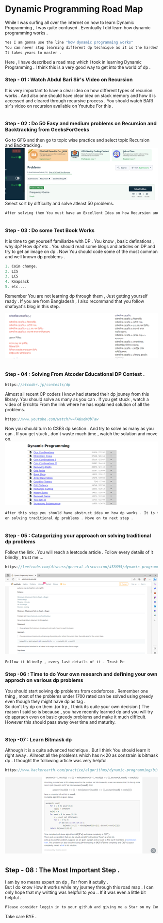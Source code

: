 # Dynamic Programming Road Map
While I was surfing all over the internet on how to learn Dynamic Programming , I was quite confused . Eventually I did learn how dynamic programming works .
```c
Yes I am gonna use the line "how dynamic programming works" 
You can never stop learning different dp technique as it is the hardest topic of all CP techniques
It takes years to master .
```
Here , I have described a road map which I took in learning Dynamic Programming . I think this is a very good way to get into the world of dp . 


<h3> Step - 01 : Watch Abdul Bari Sir's Video on Recursion  </h3>
It is very important to have a clear idea on how different types of recurion works . And also one should have clear idea on stack memory
and how it is accessed and cleared through recursive process . You should watch BARI sir's video on recursion available on Youtube For this .
<h1></h1>
<h1></h1>
<h3> Step - 02 : Do 50 Easy and medium problems on Recursion and Backtracking from GeeksForGeeks </h3>
Go to GFG and then go to topic wise practice and select topic Recursion and Backtracking .

<img src = "GFG Recursion and Backtracking.PNG">
Select sort by  difficulty and solve atleast 50 problems.

```c
After solving them You must have an Excellent Idea on how Recursion and Stack memory works as well as Backtracking.
```
<h1></h1>
<h1></h1>
<h1></h1>
<h3> Step - 03 : Do some Text Book Works </h3>
It is time to get yourself familiarize with DP . You know , basic definations , why dp? How dp? etc . 
You should read some blogs and articles on DP  and try to get an image on dp . 
Now You should code some of the most common and well known dp problems .

```c
1. Coin change.
2. LIS
3. LCS
4. Knapsack
5. etc....
```

Remember You are not learning dp through them , Just getting yourself ready .
If you are from Bangladesh , I also recommand that you follow shafayat's blog in this step.

<img src = "Shafayat blog.PNG">
<h1></h1>
<h1></h1>

<h3> Step - 04 : Solving From Atcoder Educational DP Contest .</h3>

```c
https://atcoder.jp/contests/dp
```

Almost all recent CP coders I know had started  their dp jouney from this library. 
You should solve as many as you can . If you get stuck , watch a video of Errichto From the link where he
has explained solution of all the problems.

```c
https://www.youtube.com/watch?v=FAQxdm0bTaw
```
Now you should turn to CSES dp section . And try to solve as many as you can . If you get stuck , don't waste much time , watch the solution and move on.
<img src = "CSES DP.PNG">

```c
After this step you should have abstruct idea on how dp works . It is time to catagorize your approach 
on solving traditional dp problems . Move on to next step .
```
<h1></h1>
<h1></h1>

<h3> Step - 05 : Catagorizing your approach on solving traditional dp problems </h3>
 Follow the link . You will reach a leetcode article . Follow every details of it blindly , trust me ...
 
  ```c
  https://leetcode.com/discuss/general-discussion/458695/dynamic-programming-patterns#Merging-Intervals
  ```
  
  <img src = "leetcode dp.PNG">

```c
Follow it blindly , every last details of it . Trust Me 
```

<h3>Step -06 : Time to do Your own research and defining your own approch on various dp problems </h3>
You should start solving dp problems from codeforces . Remember one thing , most of the problems under 1700 rated can be solved 
using greedy even though they might have dp as tag .</br> So don't try dp on them .(or try , I think its quite your own decision )
The reason I said so is because , you have recently learned dp and you will try dp apprach even on basic greedy problems and make it 
much difficult. However this should pass away over time and maturity.
<h1></h1>
<h1></h1>
<h3> Step -07 : Learn Bitmask dp </h3>

Although it is a quite advanced technique . But I think You should learn it right away . Allmost all the problems which has
n<20 as constrain is bitmask dp . 
I thought the following article was very helpful.

```c
https://www.hackerearth.com/practice/algorithms/dynamic-programming/bit-masking/tutorial/
```
<img src = "hackearth dp.PNG">

<h1></h1>
<h1></h1>
<h1></h1>
<h1></h1>
<h1></h1>

<h2>Step - 08 : The Most Important Step .</h2>
I am by no means expert on dp , Far from it actully .</br>
But I do know How it works while my journey through this road map . I can only hope that my writting was helpful to you 
..
If it was even a little bit helpful . 

```c
Please consider loggin in to your github and giving me a Star on my Competitive-Programming Repository. 
```

Take care BYE .




